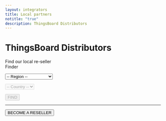 ```yaml
---
layout: integrators
title: Local partners
notitle: "true"
description: ThingsBoard Distributors
---
```


# ThingsBoard Distributors

<object id="map" width="100%" data="/images/partners/map-of-distributors.svg"></object>

<div id="distributors">Find our local re-seller</div>

<div id="integratorsGrid">
<div id="filterContainer">
Finder
<form class="form" action= "" name="filter">
<script src="https://cdnjs.cloudflare.com/ajax/libs/jquery/3.3.1/jquery.min.js"></script>
<p><select class="dropSelector" id="region" name="region">
<option value="0" selected="true" disabled="disabled">-- Region --</option>
<option id="Africa" value="1">Africa</option>
<option id="Asia" value="2">Asia</option>
<option id="Australia and Oceania" value="3">Australia and Oceania</option>
<option id="Europe" value="4">Europe</option>
<option id="Middle East" value="5">Middle East</option>
<option id="North America" value="6">North America</option>
<option id="South America" value="7">South America</option>
<option value="8">Worldwide</option>
</select></p>
<p><select class="dropSelector" id="country" name="country" disabled="disabled">
<option id="-- Country --">-- Country --</option>
</select></p>
<p><input class="buttonSearch" id="Search" type="button" value="FIND" onClick="PushIndex(this.form)" disabled="disabled"></p>
<hr noshade>
<p><input class="buttonRe" id="Search" type="button" value="BECOME A RESELLER" onClick="window.location.href='/docs/contact-us/'"></p>
</form>
</div>
<div id="integratorsContainer"></div>
</div>
<script>
	{% include integrators.js
        containerId="integratorsContainer" %}
</script>
<script>
	window.onload = Empty();
</script>